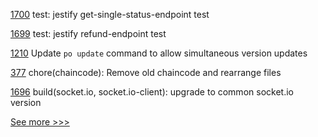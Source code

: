 
[1700](https://github.com/hyperledger/cactus/pull/1700) test: jestify get-single-status-endpoint test

[1699](https://github.com/hyperledger/cactus/pull/1699) test: jestify refund-endpoint test

[1210](https://github.com/hyperledger/grid/pull/1210) Update `po update` command to allow simultaneous version updates

[377](https://github.com/hyperledger-labs/blockchain-carbon-accounting/pull/377) chore(chaincode): Remove old chaincode and rearrange files

[1696](https://github.com/hyperledger/cactus/pull/1696) build(socket.io, socket.io-client): upgrade to common socket.io version


[See more >>>](https://start-here.hyperledger.org/pull-requests)
